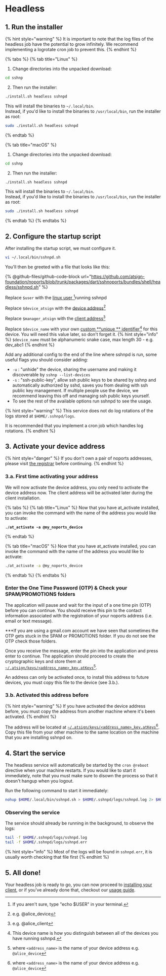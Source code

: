 # Headless

## 1. Run the installer

{% hint style="warning" %}
It is important to note that the log files of the headless job have the potential to grow infinitely. We recommend implementing a logrotate cron job to prevent this.
{% endhint %}

{% tabs %}
{% tab title="Linux" %}
1. Change directories into the unpacked download:

```sh
cd sshnp
```

2. Then run the installer:

```sh
./install.sh headless sshnpd
```

This will install the binaries to `~/.local/bin`.\
Instead, if you'd like to install the binaries to `/usr/local/bin`, run the installer as root:

```sh
sudo ./install.sh headless sshnpd
```
{% endtab %}

{% tab title="macOS" %}
1. Change directories into the unpacked download:

```sh
cd sshnp
```

2. Then run the installer:

```sh
./install.sh headless sshnpd
```

This will install the binaries to `~/.local/bin`.\
Instead, if you'd like to install the binaries to `/usr/local/bin`, run the installer as root:

```sh
sudo ./install.sh headless sshnpd
```
{% endtab %}
{% endtabs %}

## 2. Configure the startup script

After installing the startup script, we must configure it.

```bash
vi ~/.local/bin/sshnpd.sh
```

You'll then be greeted with a file that looks like this:

{% @github-files/github-code-block url="https://github.com/atsign-foundation/noports/blob/trunk/packages/dart/sshnoports/bundles/shell/headless/sshnpd.sh" %}

Replace `$user` with the [linux user ](#user-content-fn-1)[^1]running sshnpd

Replace `$device_atsign` with the [device address](#user-content-fn-2)[^2]

Replace `$manager_atsign` with the [client address](#user-content-fn-3)[^3]

Replace `$device_name` with your own [custom **unique
** identifier](#user-content-fn-4)[^4] for this device. You will need this 
value later, so don't forget it.
{% hint style="info" %}
`$device_name` must be alphanumeric snake case, max length 30 - e.g. dev_abc1
{% endhint %}


Add any additional config to the end of the line where sshnpd is run, some useful flags you should consider adding:

* `-u` : "unhide" the device, sharing the username and making it discoverable by `sshnp --list-devices`
* `-s` : "ssh-public-key", allow ssh public keys to be shared by sshnp and automatically authorized by sshd, saves you from dealing with ssh public key management. If multiple people use the device, we recommend leaving this off and managing ssh public keys yourself.
* To see the rest of the available options run sshnpd to see the usage.

{% hint style="warning" %}
This service does not do log rotations of the logs stored at `$HOME/.sshnpd/logs`.

It is recommended that you implement a cron job which handles log rotations.
{% endhint %}

## 3. Activate your device address

{% hint style="danger" %}
If you don't own a pair of noports addresses, please visit [the registrar](https://my.noports.com/no-ports-invite/14dayfreetrial) before continuing.
{% endhint %}

### 3.a. First time activating your address

We will now activate the device address, you only need to activate the device address now. The client address will be activated later during the client installation.

{% tabs %}
{% tab title="Linux" %}
Now that you have at\_activate installed, you can invoke the command with the name of the address you would like to activate:

<pre class="language-bash"><code class="lang-bash"><strong>./at_activate -a @my_noports_device
</strong></code></pre>
{% endtab %}

{% tab title="macOS" %}
Now that you have at\_activate installed, you can invoke the command with the name of the address you would like to activate:

```bash
./at_activate -a @my_noports_device
```
{% endtab %}
{% endtabs %}

### Enter the One Time Password (OTP) & Check your SPAM/PROMOTIONS folders

The application will pause and wait for the input of a one time pin (OTP) before you can continue. You should receive this pin to the contact information associated with the registration of your noports address (i.e. email or text message).&#x20;

\*\*\*If you are using a gmail.com account we have seen that sometimes the OTP gets stuck in the SPAM or PROMOTIONS folder. If you do not see the OTP check those folders.&#x20;

Once you receive the message, enter the pin into the application and press enter to continue. The application should proceed to create the cryptographic keys and store them at [`~/.atsign/keys/<address_name>_key.atKeys`](#user-content-fn-5)[^5].&#x20;

An address can only be activated once, to install this address to future devices, you must copy this file to the device (see 3.b.).

### 3.b. Activated this address before

{% hint style="warning" %}
If you have activated the device address before, you must copy the address from another machine where it's been activated.&#x20;
{% endhint %}

The address will be located at [`~/.atsign/keys/<address_name>_key.atKeys`](#user-content-fn-6)[^6]. Copy this file from your other machine to the same location on the machine that you are installing sshnpd on.

## 4. Start the service

The headless service will automatically be started by the `cron @reboot` directive when your machine restarts. If you would like to start it immediately, note that you must make sure to disown the process so that it doesn't hangup when you logout.

Run the following command to start it immediately:

```bash
nohup $HOME/.local/bin/sshnpd.sh > $HOME/.sshnpd/logs/sshnpd.log 2> $HOME/.sshnpd/logs/sshnpd.err &
```

### Observing the service

The service should already be running in the background, to observe the logs:

```bash
tail -f $HOME/.sshnpd/logs/sshnpd.log
tail -f $HOME/.sshnpd/logs/sshnpd.err
```

{% hint style="info" %}
Most of the logs will be found in `sshnpd.err`, it is usually worth checking that file first
{% endhint %}

## 5. All done!

Your headless job is ready to go, you can now proceed to [installing your client](../client-installation-sshnp.md), or if you've already done that, checkout our [usage guide](../../usage-guide/basic-usage/).

[^1]: If you aren't sure, type "echo $USER" in your terminal.

[^2]: e.g. @alice\_device

[^3]: e.g. @alice\_client

[^4]: This device name is how you distinguish between all of the devices you have running sshnpd.

[^5]: where `<address_name>` is the name of your device address e.g. `@alice_device`

[^6]: where `<address_name>` is the name of your device address e.g. `@alice_device`
